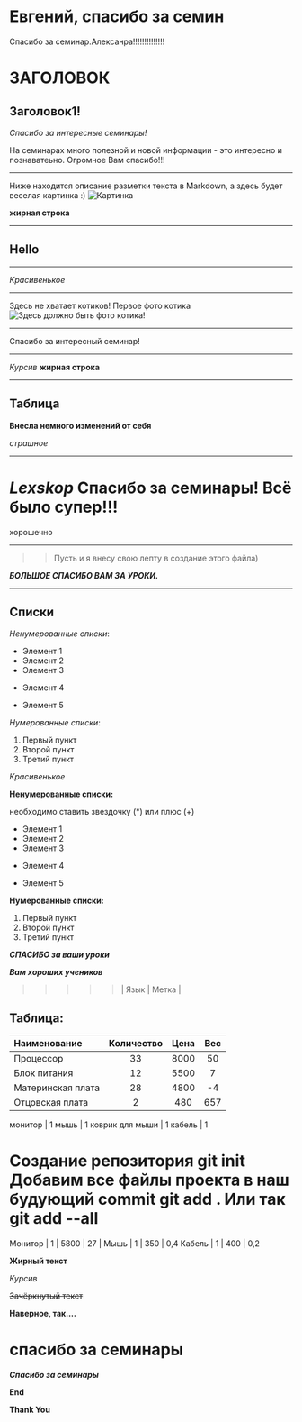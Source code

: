 # Евгений, спасибо за семин

Спасибо за семинар.Алексанра!!!!!!!!!!!!!!

# ЗАГОЛОВОК

## Заголовок1!

*Спасибо за интересные семинары!*

На семинарах много полезной и новой информации - это интересно и познаватеьно. Огромное Вам спасибо!!! 

***
Ниже находится описание разметки текста в Markdown, а здесь будет веселая картинка :)
![Картинка](https://i.redd.it/99lmbbd15zn01.jpg)

**жирная строка**
***
## Hello
***
*Красивенькое*
***
Здесь не хватает котиков!
Первое фото котика 
![Здесь должно быть фото котика!](https://stat6.cdnbb8.com/files/image/article/upload/2012/2018-07/cat4.webp)
***
Спасибо за интересный семинар! 
***
*Курсив*
__жирная строка__
***
## Таблица

**Внесла немного изменений от себя**

*страшное*

***

# **_Lexskop_** Спасибо за семинары! Всё было супер!!!

хорошечно
***
>>Пусть и я внесу свою лепту в создание этого файла)

**_БОЛЬШОЕ СПАСИБО ВАМ ЗА УРОКИ._**

***
## Списки

*Ненумерованные списки*:
* Элемент 1
* Элемент 2
* Элемент 3
+ Элемент 4
- Элемент 5

*Нумерованные списки*: 
1. Первый пункт
2. Второй пункт
3. Третий пункт

*Красивенькое*

**Ненумерованные списки:**

необходимо ставить звездочку (*) или плюс (+)
* Элемент 1
* Элемент 2
* Элемент 3
+ Элемент 4
- Элемент 5

**Нумерованные списки:**
1. Первый пункт
2. Второй пункт
3. Третий пункт

_**СПАСИБО за ваши уроки**_

_**Вам хороших учеников**_
 
>>>>>| Язык | Метка |

## Таблица:

Наименование | Количество | Цена | Вес |
:-------- |:-----:| :-------: | :-----: |
Процессор  | 33  | 8000 | 50
Блок питания     | 12    | 5500 | 7
Материнская плата      | 28     | 4800 |-4
Отцовская плата      | 2     | 480 | 657

монитор | 1
мышь | 1
коврик для мыши | 1
кабель | 1

Создание репозитория
git init
Добавим все файлы проекта в наш будующий commit
git add .
Или так
git add --all
=======
Монитор | 1         | 5800 | 27 |
Мышь | 1 | 350 | 0,4
Кабель | 1 | 400 | 0,2

**Жирный текст**

*Курсив*

~~Зачёркнутый текст~~

**Наверное, так....**

спасибо за семинары
=======
***Спасибо за семинары***

**End**

**Thank You**
